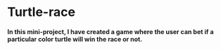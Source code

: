 # Turtle-race
<h4>In this mini-project, I have created a game where the user can bet if a particular color turtle will win the race or not.</h4>

